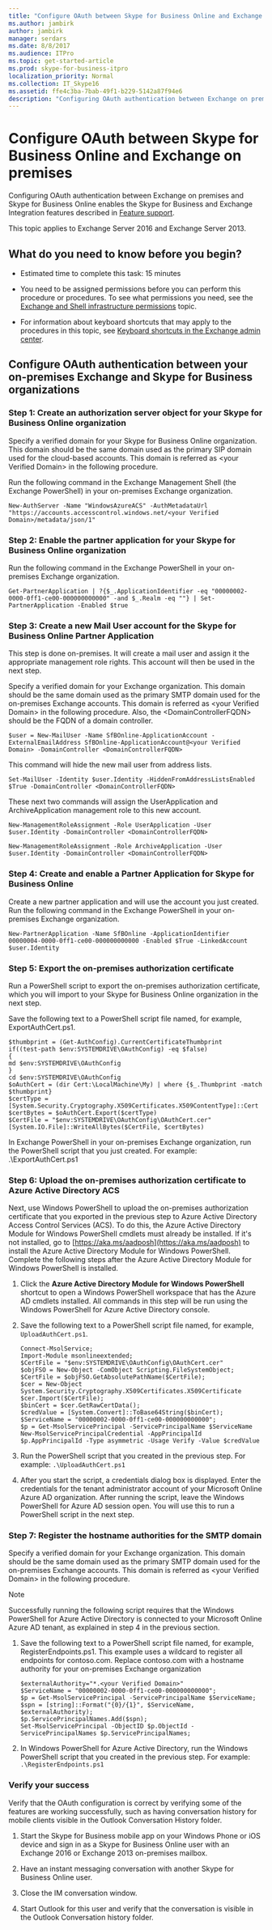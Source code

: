 ```yaml
---
title: "Configure OAuth between Skype for Business Online and Exchange on premises"
ms.author: jambirk
author: jambirk
manager: serdars
ms.date: 8/8/2017
ms.audience: ITPro
ms.topic: get-started-article
ms.prod: skype-for-business-itpro
localization_priority: Normal
ms.collection: IT_Skype16
ms.assetid: ffe4c3ba-7bab-49f1-b229-5142a87f94e6
description: "Configuring OAuth authentication between Exchange on premises and Skype for Business Online enables the Skype for Business and Exchange Integration features described in Feature support."
---
```


# Configure OAuth between Skype for Business Online and Exchange on premises
 
Configuring OAuth authentication between Exchange on premises and Skype for Business Online enables the Skype for Business and Exchange Integration features described in [Feature support](../../plan-your-deployment/integrate-with-exchange/integrate-with-exchange.md#feature_support).
  
This topic applies to Exchange Server 2016 and Exchange Server 2013.
  
## What do you need to know before you begin?

- Estimated time to complete this task: 15 minutes
    
-  You need to be assigned permissions before you can perform this procedure or procedures. To see what permissions you need, see the [Exchange and Shell infrastructure permissions](https://go.microsoft.com/fwlink/p/?LinkId=746511) topic.
    
- For information about keyboard shortcuts that may apply to the procedures in this topic, see [Keyboard shortcuts in the Exchange admin center]( https://go.microsoft.com/fwlink/p/?LinkId=746512).
    
## Configure OAuth authentication between your on-premises Exchange and Skype for Business organizations

### Step 1: Create an authorization server object for your Skype for Business Online organization

Specify a verified domain for your Skype for Business Online organization. This domain should be the same domain used as the primary SIP domain used for the cloud-based accounts. This domain is referred as \<your Verified Domain\> in the following procedure.
  
Run the following command in the Exchange Management Shell (the Exchange PowerShell) in your on-premises Exchange organization.
  
```
New-AuthServer -Name "WindowsAzureACS" -AuthMetadataUrl "https://accounts.accesscontrol.windows.net/<your Verified Domain>/metadata/json/1" 
```

### Step 2: Enable the partner application for your Skype for Business Online organization

Run the following command in the Exchange PowerShell in your on-premises Exchange organization.
  
```
Get-PartnerApplication | ?{$_.ApplicationIdentifier -eq "00000002-0000-0ff1-ce00-000000000000" -and $_.Realm -eq ""} | Set-PartnerApplication -Enabled $true
```

### Step 3: Create a new Mail User account for the Skype for Business Online Partner Application

This step is done on-premises. It will create a mail user and assign it the appropriate management role rights. This account will then be used in the next step.
  
Specify a verified domain for your Exchange organization. This domain should be the same domain used as the primary SMTP domain used for the on-premises Exchange accounts. This domain is referred as \<your Verified Domain\> in the following procedure. Also, the \<DomainControllerFQDN\> should be the FQDN of a domain controller. 
  
```
$user = New-MailUser -Name SfBOnline-ApplicationAccount -ExternalEmailAddress SfBOnline-ApplicationAccount@<your Verified Domain> -DomainController <DomainControllerFQDN> 
```

This command will hide the new mail user from address lists.
  
```
Set-MailUser -Identity $user.Identity -HiddenFromAddressListsEnabled $True -DomainController <DomainControllerFQDN> 
```

These next two commands will assign the UserApplication and ArchiveApplication management role to this new account.
  
```
New-ManagementRoleAssignment -Role UserApplication -User $user.Identity -DomainController <DomainControllerFQDN> 
```

```
New-ManagementRoleAssignment -Role ArchiveApplication -User $user.Identity -DomainController <DomainControllerFQDN> 
```

### Step 4: Create and enable a Partner Application for Skype for Business Online

Create a new partner application and will use the account you just created. Run the following command in the Exchange PowerShell in your on-premises Exchange organization. 
  
```
New-PartnerApplication -Name SfBOnline -ApplicationIdentifier 00000004-0000-0ff1-ce00-000000000000 -Enabled $True -LinkedAccount $user.Identity
```

### Step 5: Export the on-premises authorization certificate

Run a PowerShell script to export the on-premises authorization certificate, which you will import to your Skype for Business Online organization in the next step.
  
Save the following text to a PowerShell script file named, for example, ExportAuthCert.ps1.
  
```
$thumbprint = (Get-AuthConfig).CurrentCertificateThumbprint 
if((test-path $env:SYSTEMDRIVE\OAuthConfig) -eq $false) 
{ 
md $env:SYSTEMDRIVE\OAuthConfig 
} 
cd $env:SYSTEMDRIVE\OAuthConfig 
$oAuthCert = (dir Cert:\LocalMachine\My) | where {$_.Thumbprint -match $thumbprint} 
$certType = [System.Security.Cryptography.X509Certificates.X509ContentType]::Cert 
$certBytes = $oAuthCert.Export($certType) 
$CertFile = "$env:SYSTEMDRIVE\OAuthConfig\OAuthCert.cer" 
[System.IO.File]::WriteAllBytes($CertFile, $certBytes) 
```

In Exchange PowerShell in your on-premises Exchange organization, run the PowerShell script that you just created. For example: .\ExportAuthCert.ps1
  
### Step 6: Upload the on-premises authorization certificate to Azure Active Directory ACS

Next, use Windows PowerShell to upload the on-premises authorization certificate that you exported in the previous step to Azure Active Directory Access Control Services (ACS). To do this, the Azure Active Directory Module for Windows PowerShell cmdlets must already be installed. If it's not installed, go to [https://aka.ms/aadposh](https://aka.ms/aadposh) to install the Azure Active Directory Module for Windows PowerShell. Complete the following steps after the Azure Active Directory Module for Windows PowerShell is installed.
  
1. Click the **Azure Active Directory Module for Windows PowerShell** shortcut to open a Windows PowerShell workspace that has the Azure AD cmdlets installed. All commands in this step will be run using the Windows PowerShell for Azure Active Directory console.
    
2. Save the following text to a PowerShell script file named, for example,  `UploadAuthCert.ps1`.
    
   ```
   Connect-MsolService; 
   Import-Module msonlineextended; 
   $CertFile = "$env:SYSTEMDRIVE\OAuthConfig\OAuthCert.cer" 
   $objFSO = New-Object -ComObject Scripting.FileSystemObject; 
   $CertFile = $objFSO.GetAbsolutePathName($CertFile); 
   $cer = New-Object System.Security.Cryptography.X509Certificates.X509Certificate 
   $cer.Import($CertFile); 
   $binCert = $cer.GetRawCertData(); 
   $credValue = [System.Convert]::ToBase64String($binCert); 
   $ServiceName = "00000002-0000-0ff1-ce00-000000000000"; 
   $p = Get-MsolServicePrincipal -ServicePrincipalName $ServiceName 
   New-MsolServicePrincipalCredential -AppPrincipalId $p.AppPrincipalId -Type asymmetric -Usage Verify -Value $credValue 
   ```

3. Run the PowerShell script that you created in the previous step. For example:  `.\UploadAuthCert.ps1`
    
4. After you start the script, a credentials dialog box is displayed. Enter the credentials for the tenant administrator account of your Microsoft Online Azure AD organization. After running the script, leave the Windows PowerShell for Azure AD session open. You will use this to run a PowerShell script in the next step.
    
### Step 7: Register the hostname authorities for the SMTP domain

Specify a verified domain for your Exchange organization. This domain should be the same domain used as the primary SMTP domain used for the on-premises Exchange accounts. This domain is referred as \<your Verified Domain\> in the following procedure.
  
> [!NOTE]
> Successfully running the following script requires that the Windows PowerShell for Azure Active Directory is connected to your Microsoft Online Azure AD tenant, as explained in step 4 in the previous section. 
  
1. Save the following text to a PowerShell script file named, for example, RegisterEndpoints.ps1. This example uses a wildcard to register all endpoints for contoso.com. Replace contoso.com with a hostname authority for your on-premises Exchange organization
    
   ```
   $externalAuthority="*.<your Verified Domain>" 
   $ServiceName = "00000002-0000-0ff1-ce00-000000000000"; 
   $p = Get-MsolServicePrincipal -ServicePrincipalName $ServiceName; 
   $spn = [string]::Format("{0}/{1}", $ServiceName, $externalAuthority); 
   $p.ServicePrincipalNames.Add($spn); 
   Set-MsolServicePrincipal -ObjectID $p.ObjectId -ServicePrincipalNames $p.ServicePrincipalNames; 
   ```

2. In Windows PowerShell for Azure Active Directory, run the Windows PowerShell script that you created in the previous step. For example: `.\RegisterEndpoints.ps1`
    
### Verify your success

Verify that the OAuth configuration is correct by verifying some of the features are working successfully, such as having conversation history for mobile clients visible in the Outlook Conversation History folder.
  
1. Start the Skype for Business mobile app on your Windows Phone or iOS device and sign in as a Skype for Business Online user with an Exchange 2016 or Exchange 2013 on-premises mailbox.
    
2. Have an instant messaging conversation with another Skype for Business Online user.
    
3. Close the IM conversation window.
    
4. Start Outlook for this user and verify that the conversation is visible in the Outlook Conversation history folder.
    

